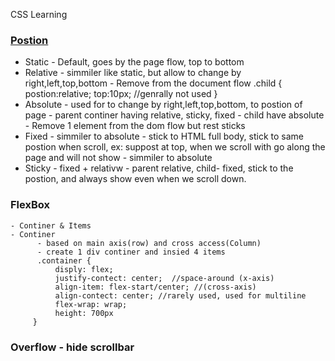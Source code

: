 CSS Learning 

### [Postion](https://twitter.com/Prathkum/status/1367469980527255554/photo/1)  
  - Static - Default, goes by the page flow, top to bottom 
  - Relative 
          - simmiler like static, but allow to change by right,left,top,bottom
          - Remove from the document flow
          .child {
              postion:relative;
              top:10px; //genrally not used
         }
  - Absolute
         - used for to change by right,left,top,bottom, to postion of page
         - parent continer having relative, sticky, fixed
         - child have absolute
         - Remove 1 element from the dom flow but rest sticks
  - Fixed
         - simmiler to absolute
         - stick to HTML full body, stick to same postion when scroll, ex: suppost at top, when we scroll with go along the page and will not show
         - simmiler to absolute
  - Sticky
         - fixed + relativw
         - parent relative, child- fixed, stick to the postion, and always show even when we scroll down.
### FlexBox
    - Continer & Items
    - Continer
          - based on main axis(row) and cross access(Column)
          - create 1 div continer and insied 4 items
          .container {
              disply: flex;
              justify-contect: center;  //space-around (x-axis)
              align-item: flex-start/center; //(cross-axis)
              align-contect: center; //rarely used, used for multiline
              flex-wrap: wrap;
              height: 700px
         }
### Overflow - hide scrollbar
